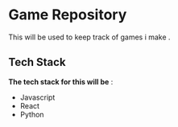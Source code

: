 # Game Repository

This will be used to keep track of games i make .

## Tech Stack

**The tech stack for this will be** :

- Javascript
- React
- Python



